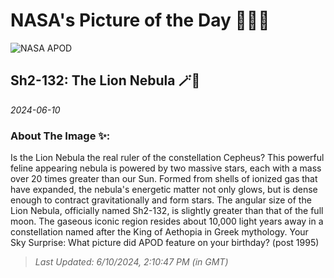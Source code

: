 
# NASA's Picture of the Day 🧑‍🚀💫

  ![NASA APOD](https://apod.nasa.gov/apod/image/2406/LionNeb_Badr_3720.jpg)
  
  ## Sh2-132: The Lion Nebula 🪄🌌
  
  _2024-06-10_
  
  ### About The Image ✨: 
  
  Is the Lion Nebula the real ruler of the constellation Cepheus?  This powerful feline appearing nebula is powered by two massive stars, each with a mass over 20 times greater than our Sun.  Formed from shells of ionized gas that have expanded, the nebula's energetic matter not only glows, but is dense enough to contract gravitationally and form stars.  The angular size of the Lion Nebula, officially named Sh2-132,  is slightly greater than that of the full moon.  The gaseous iconic region resides about 10,000 light years away in a constellation named after the King of Aethopia in Greek mythology.   Your Sky Surprise: What picture did APOD feature on your birthday? (post 1995)
  
  
  
  > _Last Updated: 6/10/2024, 2:10:47 PM (in GMT)_
  